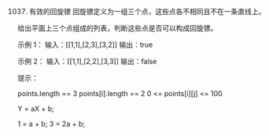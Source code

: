 1037. 有效的回旋镖
回旋镖定义为一组三个点，这些点各不相同且不在一条直线上。

给出平面上三个点组成的列表，判断这些点是否可以构成回旋镖。

 

示例 1：
输入：[[1,1],[2,3],[3,2]]
输出：true

示例 2：
输入：[[1,1],[2,2],[3,3]]
输出：false
 

提示：

points.length == 3
points[i].length == 2
0 <= points[i][j] <= 100

Y = aX + b;

1 = a + b;
3 = 2a + b;
